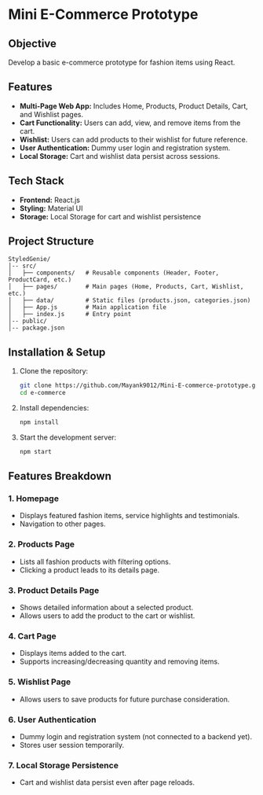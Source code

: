 # Mini E-Commerce Prototype 

## Objective
Develop a basic e-commerce prototype for fashion items using React.

## Features
- **Multi-Page Web App:** Includes Home, Products, Product Details, Cart, and Wishlist pages.
- **Cart Functionality:** Users can add, view, and remove items from the cart.
- **Wishlist:** Users can add products to their wishlist for future reference.
- **User Authentication:** Dummy user login and registration system.
- **Local Storage:** Cart and wishlist data persist across sessions.

## Tech Stack
- **Frontend:** React.js
- **Styling:** Material UI
- **Storage:** Local Storage for cart and wishlist persistence

## Project Structure
```
StyledGenie/
│-- src/
│   ├── components/   # Reusable components (Header, Footer, ProductCard, etc.)
│   ├── pages/        # Main pages (Home, Products, Cart, Wishlist, etc.)
│   ├── data/         # Static files (products.json, categories.json)
│   ├── App.js        # Main application file
│   ├── index.js      # Entry point
│-- public/
│-- package.json
```

## Installation & Setup
1. Clone the repository:
   ```bash
   git clone https://github.com/Mayank9012/Mini-E-commerce-prototype.git
   cd e-commerce
   ```
2. Install dependencies:
   ```bash
   npm install
   ```
3. Start the development server:
   ```bash
   npm start
   ```

## Features Breakdown
### 1. **Homepage**
   - Displays featured fashion items, service highlights and testimonials.
   - Navigation to other pages.

### 2. **Products Page**
   - Lists all fashion products with filtering options.
   - Clicking a product leads to its details page.

### 3. **Product Details Page**
   - Shows detailed information about a selected product.
   - Allows users to add the product to the cart or wishlist.

### 4. **Cart Page**
   - Displays items added to the cart.
   - Supports increasing/decreasing quantity and removing items.

### 5. **Wishlist Page**
   - Allows users to save products for future purchase consideration.

### 6. **User Authentication**
   - Dummy login and registration system (not connected to a backend yet).
   - Stores user session temporarily.

### 7. **Local Storage Persistence**
   - Cart and wishlist data persist even after page reloads.

